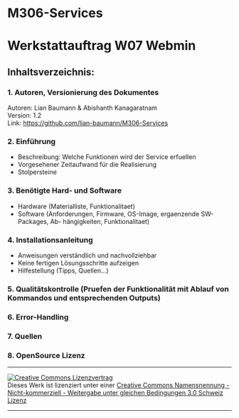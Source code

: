 # M306-Services
# Werkstattauftrag W07 Webmin
## Inhaltsverzeichnis:
### 1. Autoren, Versionierung des Dokumentes
Autoren: Lian Baumann & Abishanth Kanagaratnam <br>
Version: 1.2 <br>
Link: https://github.com/lian-baumann/M306-Services
### 2. Einführung 
   - Beschreibung: Welche Funktionen wird der Service erfuellen
   - Vorgesehener Zeitaufwand für die Realisierung
   - Stolpersteine
### 3. Benötigte Hard- und Software
   - Hardware (Materialliste, Funktionalitaet)
   - Software (Anforderungen, Firmware, OS-Image, ergaenzende SW-Packages, Ab-
   hängigkeiten, Funktionalitaet)
### 4. Installationsanleitung
   - Anweisungen verständlich und nachvollziehbar
   - Keine fertigen Lösungsschritte aufzeigen
   - Hilfestellung (Tipps, Quellen...)
### 5. Qualitätskontrolle (Pruefen der Funktionalität mit Ablauf von Kommandos und entsprechenden Outputs)
### 6. Error-Handling 
### 7. Quellen
### 8. OpenSource Lizenz

- - -
<a rel="license" href="http://creativecommons.org/licenses/by-nc-sa/3.0/ch/"><img alt="Creative Commons Lizenzvertrag" style="border-width:0" src="https://i.creativecommons.org/l/by-nc-sa/3.0/ch/88x31.png" /></a><br />Dieses Werk ist lizenziert unter einer <a rel="license" href="http://creativecommons.org/licenses/by-nc-sa/3.0/ch/">Creative Commons Namensnennung - Nicht-kommerziell - Weitergabe unter gleichen Bedingungen 3.0 Schweiz Lizenz</a>

 

- - -
